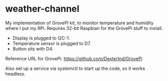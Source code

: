 # weather-channel

My implementation of GrovePI kit, to monitor temperature and humidity where I put my RPi.
Requires 32-bit Raspbian for the GrovePi stuff to install.

- Display is plugged to I2C-1.
- Temperature sensor is plugged to D7.
- Button sits with D4.

Reference URL for GrovePi.
https://github.com/DexterInd/GrovePi

Also set up a service via systemctl to start up the code, so it works headless.
